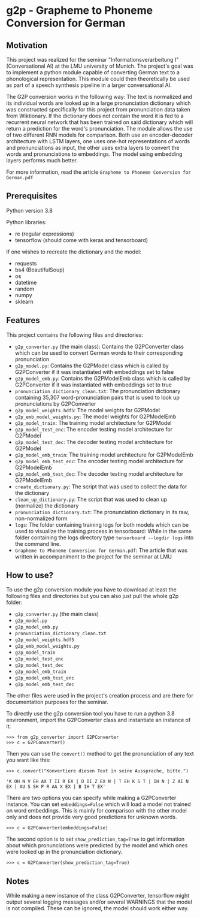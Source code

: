 # g2p - Grapheme to Phoneme Conversion for German

## Motivation

This project was realized for the seminar "Informationsverarbeitung I" (Conversational AI) at the LMU university of Munich.
The project's goal was to implement a python module capable of converting German text to a phonological representation.
This module could then theoretically be used as part of a speech synthesis pipeline in a larger conversational AI.

The G2P conversion works in the following way: The text is normalized and its individual words are looked up in a large pronunciation dictionary which was constructed specifically for this project from pronunciation data taken from Wiktionary. 
If the dictionary does not contain the word it is fed to a recurrent neural network that has been trained on said dictionary which will return a prediction for the word's pronunciation. The module allows the use of two different RNN models for comparison. 
Both use an encoder-decoder architecture with LSTM layers, one uses one-hot representations of words and pronunciations as input, the other uses extra layers to convert the words and pronunciations to embeddings.
The model using embedding layers performs much better.

For more information, read the article `Grapheme to Phoneme Conversion for German.pdf`

## Prerequisites

Python version 3.8

Python libraries:
- re (regular expressions)
- tensorflow (should come with keras and tensorboard)

If one wishes to recreate the dictionary and the model:
- requests
- bs4 (BeautifulSoup)
- os
- datetime
- random
- numpy
- sklearn


## Features

This project contains the following files and directories:
- `g2p_converter.py` (the main class): Contains the G2PConverter class which can be used to convert German words to their corresponding pronunciation
- `g2p_model.py`: Contains the G2PModel class which is called by G2PConverter if it was instantiated with embeddings set to false
- `g2p_model_emb.py`: Contains the G2PModelEmb class which is called by G2PConverter if it was instantiated with embeddings set to true
- `pronunciation_dictionary_clean.txt`: The pronunciation dictionary containing 35,307 word-pronunciation pairs that is used to look up pronunciations by G2PConverter
- `g2p_model_weights.hdf5`: The model weights for G2PModel
- `g2p_emb_model_weights.py`: The model weights for G2PModelEmb
- `g2p_model_train`: The training model architecture for G2PModel
- `g2p_model_test_enc`: The encoder testing model architecture for G2PModel
- `g2p_model_test_dec`: The decoder testing model architecture for G2PModel
- `g2p_model_emb_train`: The training model architecture for G2PModelEmb
- `g2p_model_emb_test_enc`: The encoder testing model architecture for G2PModelEmb
- `g2p_model_emb_test_dec`: The decoder testing model architecture for G2PModelEmb
- `create_dictionary.py`: The script that was used to collect the data for the dictionary
- `clean_up_dictionary.py`: The script that was used to clean up (normalize) the dictionary
- `pronunciation_dictionary.txt`: The pronunciation dictionary in its raw, non-normalized form
- `logs`: The folder containing training logs for both models which can be used to visualize the training process in tensorboard: While in the same folder containing the logs directory type `tensorboard --logdir logs` into the command line.
- `Grapheme to Phoneme Conversion for German.pdf`: The article that was written in accompaniment to the project for the seminar at LMU

## How to use?

To use the g2p conversion module you have to download at least the following files and directories but you can also just pull the whole g2p folder:
- `g2p_converter.py` (the main class)
- `g2p_model.py`
- `g2p_model_emb.py`
- `pronunciation_dictionary_clean.txt`
- `g2p_model_weights.hdf5`
- `g2p_emb_model_weights.py`
- `g2p_model_train`
- `g2p_model_test_enc`
- `g2p_model_test_dec`
- `g2p_model_emb_train`
- `g2p_model_emb_test_enc`
- `g2p_model_emb_test_dec`

The other files were used in the project's creation process and are there for documentation purposes for the seminar.

To directly use the g2p conversion tool you have to run a python 3.8 environment, import the G2PConverter class and instantiate an instance of it:

    >>> from g2p_converter import G2PConverter
    >>> c = G2PConverter()

Then you can use the `convert()` method to get the pronunciation of any text you want like this:

    >>> c.convert("Konvertiere diesen Text in seine Aussprache, bitte.")
    
    'K OH N V EH AX T II R EX | D II Z EX N | T EH K S T | IH N | Z AI N EX | AU S SH P R AA X EX | B IH T EX'

There are two options you can specify while making a G2PConverter instance. You can set `embeddings=False` which will load a model not trained on word embeddings. This is mainly for comparison with the other model only and does not provide very good predictions for unknown words.

    >>> c = G2PConverter(embeddings=False)
    
The second option is to set `show_prediction_tag=True` to get information about which pronunciations were predicted by the model and which ones were looked up in the pronunciation dictionary.

    >>> c = G2PConverter(show_prediction_tag=True)

## Notes
While making a new instance of the class G2PConverter, tensorflow might output several logging messages and/or several WARNINGS that the model is not compiled. These can be ignored, the model should work either way.
